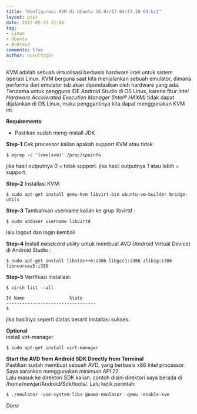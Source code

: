 ```yaml
---
title: "Konfigurasi KVM di Ubuntu 16.04/17.04/17.10 64-bit"
layout: post
date: 2017-05-23 21:08
tag:
- Linux
- Ubuntu
- Android
comments: true
author: nurulfajar
---
```

KVM adalah sebuah virtualisasi berbasis hardware intel untuk sistem operasi Linux. KVM berguna saat kita menjalankan sebuah emulator, dimana performa dari emulator tsb akan dipondasikan oleh hardware yang ada. Terutama untuk pengguna IDE Android Studio di OS Linux, karena fitur *Intel Hardware Accelerated Execution Manager (Intel® HAXM)* tidak dapat dijalankan di OS Linux, maka penggantinya kita dapat menggunakan KVM ini.

**Requirements**:
+ Pastikan sudah meng-install JDK

**Step-1**
Cek processor kalian apakah support KVM atau tidak:
```
$ egrep -c '(vmx|svm)' /proc/cpuinfo
```
jika hasil outputnya *0* = tidak support.
jika hasil outputnya *1* atau lebih = support.

**Step-2**
Installasi KVM:
```
$ sudo apt-get install qemu-kvm libvirt-bin ubuntu-vm-builder bridge-utils
```

**Step-3**
Tambahkan username kalian ke grup libvirtd :
```
$ sudo adduser username libvirtd
```
lalu logout dan login kembali

**Step-4**
Install *mksdcard utility* untuk membuat AVD (Android Virtual Device) di Android Studio :
```
$ sudo apt-get install libstdc++6:i386 libgcc1:i386 zlib1g:i386 libncurses5:i386
```

**Step-5**
Verifikasi installasi:
```
$ virsh list --all

```
```
Id Name                 State
----------------------------------
$
```
jika hasilnya seperti diatas berarti installasi sukses.


**Optional**
<br />
install virt-manager
```
$ sudo apt-get install virt-manager
```

**Start the AVD from Android SDK Directly from Terminal**
<br />
Pastikan sudah membuat sebuah AVD, yang berbasis x86 Intel processor. Saya sarankan menggunakan *minimum* API 22.
<br />
Lalu masuk ke direktori SDK kalian. contoh disini direktori saya berada di /home/newjar/Android/Sdk/tools/. Lalu ketik perintah:

```
$ ./emulator -use-system-libs @nama-emulator -qemu -enable-kvm
```

*Done*

